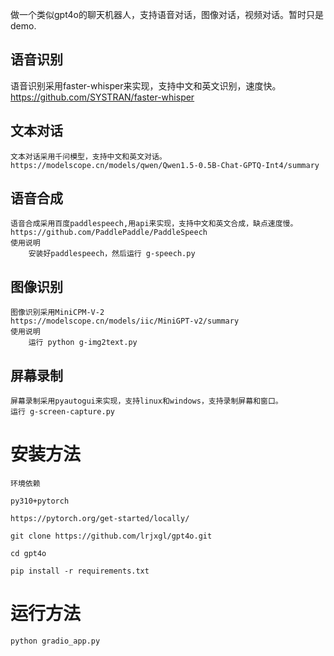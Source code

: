做一个类似gpt4o的聊天机器人，支持语音对话，图像对话，视频对话。暂时只是demo.

## 语音识别
   语音识别采用faster-whisper来实现，支持中文和英文识别，速度快。
   https://github.com/SYSTRAN/faster-whisper


## 文本对话
    文本对话采用千问模型，支持中文和英文对话。
    https://modelscope.cn/models/qwen/Qwen1.5-0.5B-Chat-GPTQ-Int4/summary

## 语音合成
    语音合成采用百度paddlespeech,用api来实现，支持中文和英文合成，缺点速度慢。
    https://github.com/PaddlePaddle/PaddleSpeech 
    使用说明 
        安装好paddlespeech，然后运行 g-speech.py

## 图像识别
    图像识别采用MiniCPM-V-2
    https://modelscope.cn/models/iic/MiniGPT-v2/summary 
    使用说明
        运行 python g-img2text.py 

## 屏幕录制
    屏幕录制采用pyautogui来实现，支持linux和windows，支持录制屏幕和窗口。
    运行 g-screen-capture.py

# 安装方法

    环境依赖

    py310+pytorch 

    https://pytorch.org/get-started/locally/ 

    git clone https://github.com/lrjxgl/gpt4o.git

    cd gpt4o

    pip install -r requirements.txt

# 运行方法

    python gradio_app.py